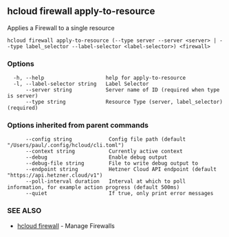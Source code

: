 ## hcloud firewall apply-to-resource

Applies a Firewall to a single resource

```
hcloud firewall apply-to-resource (--type server --server <server> | --type label_selector --label-selector <label-selector>) <firewall>
```

### Options

```
  -h, --help                    help for apply-to-resource
  -l, --label-selector string   Label Selector
      --server string           Server name of ID (required when type is server)
      --type string             Resource Type (server, label_selector) (required)
```

### Options inherited from parent commands

```
      --config string            Config file path (default "/Users/paul/.config/hcloud/cli.toml")
      --context string           Currently active context
      --debug                    Enable debug output
      --debug-file string        File to write debug output to
      --endpoint string          Hetzner Cloud API endpoint (default "https://api.hetzner.cloud/v1")
      --poll-interval duration   Interval at which to poll information, for example action progress (default 500ms)
      --quiet                    If true, only print error messages
```

### SEE ALSO

* [hcloud firewall](hcloud_firewall.md)	 - Manage Firewalls
